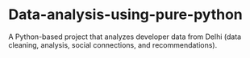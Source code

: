 # Data-analysis-using-pure-python
A Python-based project that analyzes developer data from Delhi (data cleaning, analysis, social connections, and recommendations).

